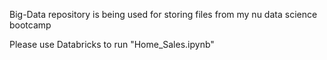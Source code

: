 Big-Data repository is being used for storing files from my nu data science bootcamp 

Please use Databricks to run "Home_Sales.ipynb"
